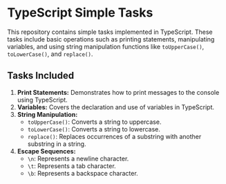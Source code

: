 # TypeScript Simple Tasks

This repository contains simple tasks implemented in TypeScript. These tasks include basic operations such as printing statements, manipulating variables, and using string manipulation functions like `toUpperCase()`, `toLowerCase()`, and `replace()`.

## Tasks Included

1. **Print Statements:** Demonstrates how to print messages to the console using TypeScript.
2. **Variables:** Covers the declaration and use of variables in TypeScript.
3. **String Manipulation:**
    - `toUpperCase()`: Converts a string to uppercase.
    - `toLowerCase()`: Converts a string to lowercase.
    - `replace()`: Replaces occurrences of a substring with another substring in a string.
4. **Escape Sequences:**
    - `\n`: Represents a newline character.
    - `\t`: Represents a tab character.
    - `\b`: Represents a backspace character.
